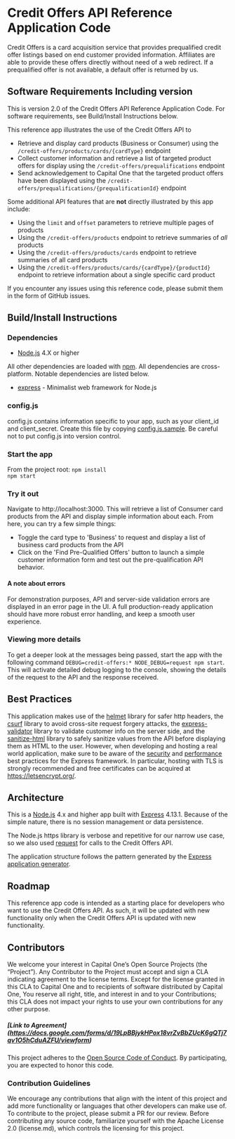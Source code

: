 # Credit Offers API Reference Application Code

Credit Offers is a card acquisition service that provides prequalified credit offer listings based on end customer provided information. Affiliates are able to provide these offers directly without need of a web redirect.  If a prequalified offer is not available, a default offer is returned by us.

## Software Requirements Including version
This is version 2.0 of the Credit Offers API Reference Application Code. For software requirements, see Build/Install Instructions below.

This reference app illustrates the use of the Credit Offers API to

* Retrieve and display card products (Business or Consumer) using the `/credit-offers/products/cards/{cardType}` endpoint
* Collect customer information and retrieve a list of targeted product offers for display using the `/credit-offers/prequalifications` endpoint
* Send acknowledgement to Capital One that the targeted product offers have been displayed using the `/credit-offers/prequalifications/{prequalificationId}` endpoint

Some additional API features that are **not** directly illustrated by this app include:

* Using the `limit` and `offset` parameters to retrieve multiple pages of products
* Using the `/credit-offers/products` endpoint to retrieve summaries of *all* products
* Using the `/credit-offers/products/cards` endpoint to retrieve summaries of all card products
* Using the `/credit-offers/products/cards/{cardType}/{productId}` endpoint to retrieve information about a single specific card product

If you encounter any issues using this reference code, please submit them in the form of GitHub issues.

## Build/Install Instructions
### Dependencies
* [Node.js](https://nodejs.org) 4.X or higher

All other dependencies are loaded with [npm](https://www.npmjs.com/). All dependencies are cross-platform. Notable dependencies are listed below.
* [express](http://expressjs.com/) - Minimalist web framework for Node.js

### config.js
config.js contains information specific to your app, such as your client_id and client_secret. Create this file by copying [config.js.sample](/credit-offers/config.js.sample). Be careful not to put config.js into version control.

### Start the app
From the project root:
`npm install`  
`npm start`

### Try it out

Navigate to http://localhost:3000.  This will retrieve a list of Consumer card products from the API and display simple information about each.  From here, you can try a few simple things:

  * Toggle the card type to 'Business' to request and display a list of business card products from the API
  * Click on the 'Find Pre-Qualified Offers' button to launch a simple customer information form and test out the pre-qualification API behavior.

#### A note about errors

For demonstration purposes, API and server-side validation errors are displayed in an error page in the UI.  A full production-ready application should have more robust error handling, and keep a smooth user experience.

### Viewing more details

To get a deeper look at the messages being passed, start the app with the following command `DEBUG=credit-offers:* NODE_DEBUG=request npm start`.  This will activate detailed debug logging to the console, showing the details of the request to the API and the response received.

## Best Practices
This application makes use of the [helmet](https://www.npmjs.com/package/helmet) library for safer http headers, the [csurf](https://www.npmjs.com/package/csurf) library to avoid cross-site request forgery attacks, the [express-validator](https://www.npmjs.com/package/express-validator) library to validate customer info on the server side, and the [sanitize-html](https://www.npmjs.com/package/sanitize-html) library to safely sanitize values from the API before displaying them as HTML to the user. However, when developing and hosting a real world application, make sure to be aware of the [security](http://expressjs.com/en/advanced/best-practice-security.html) and [performance](http://expressjs.com/en/advanced/best-practice-performance.html) best practices for the Express framework. In particular, hosting with TLS is strongly recommended and free certificates can be acquired at https://letsencrypt.org/.

## Architecture
This is a [Node.js](https://nodejs.org) 4.x and higher app built with [Express](http://expressjs.com/) 4.13.1.  Because of the simple nature, there is no session management or data persistence.

The Node.js https library is verbose and repetitive for our narrow use case, so we also used [request](https://github.com/request/request) for calls to the Credit Offers API.

The application structure follows the pattern generated by the [Express application generator](http://expressjs.com/en/starter/generator.html).

## Roadmap
This reference app code is intended as a starting place for developers who want to use the Credit Offers API. As such, it will be updated with new functionality only when the Credit Offers API is updated with new functionality.

## Contributors
We welcome your interest in Capital One’s Open Source Projects (the “Project”). Any Contributor to the Project must accept and sign a CLA indicating agreement to the license terms. Except for the license granted in this CLA to Capital One and to recipients of software distributed by Capital One, You reserve all right, title, and interest in and to your Contributions; this CLA does not impact your rights to use your own contributions for any other purpose.

##### [Link to Agreement] (https://docs.google.com/forms/d/19LpBBjykHPox18vrZvBbZUcK6gQTj7qv1O5hCduAZFU/viewform)

This project adheres to the [Open Source Code of Conduct][code-of-conduct]. By participating, you are expected to honor this code.

[code-of-conduct]: http://www.capitalone.io/codeofconduct/

### Contribution Guidelines
We encourage any contributions that align with the intent of this project and add more functionality or languages that other developers can make use of. To contribute to the project, please submit a PR for our review. Before contributing any source code, familiarize yourself with the Apache License 2.0 (license.md), which controls the licensing for this project.
